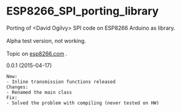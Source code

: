 # ESP8266_SPI_porting_library
Porting of &lt;David Ogilvy> SPI code on ESP8266 Arduino as library.
</br>
</br>
Alpha test version, not working.
</br>
</br>
Topic on <a href="http://goo.gl/3RzfRp">esp8266.com</a> .
</br>

0.0.1 (2015-04-17)

    New:
    - Inline transmission functions released
    Changes:
    - Renamed the main class
    Fix:
    - Solved the problem with compiling (never tested on HW)
